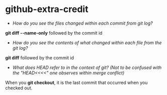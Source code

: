 # github-extra-credit
 
* *How do you see the files changed within each commit from git log?*

**git diff --name-only** followed by the commit id

* *How do you see the contents of what changed within each file from the git log?*

**git diff** followed by the commit id

* *What does HEAD refer to in the context of git? (Not to be confused with the "HEAD<<<<" one observes within merge conflict)*

When you **git checkout**, it is the last commit that occurred when you checked out.
